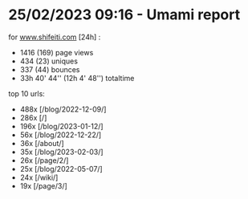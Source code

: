# 25/02/2023 09:16 - Umami report
for www.shifeiti.com [24h] :

 - 1416 (169) page views
 - 434 (23) uniques
 - 337 (44) bounces
 - 33h 40' 44'' (12h 4' 48'') totaltime


top 10 urls:
 - 488x [/blog/2022-12-09/]
 - 286x [/]
 - 196x [/blog/2023-01-12/]
 - 56x [/blog/2022-12-22/]
 - 36x [/about/]
 - 35x [/blog/2023-02-03/]
 - 26x [/page/2/]
 - 25x [/blog/2022-05-07/]
 - 24x [/wiki/]
 - 19x [/page/3/]


